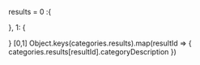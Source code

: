 results = 0 :{

}, 1: {

}
[0,1]
Object.keys(categories.results).map(resultId => {
  categories.results[resultId].categoryDescription
})
